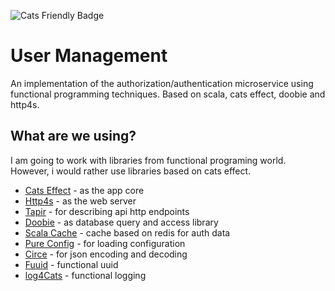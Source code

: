 ![Cats Friendly Badge](https://typelevel.org/cats/img/cats-badge-tiny.png) 

# User Management

An implementation of the authorization/authentication microservice using functional programming techniques. Based on scala, cats effect, doobie and http4s.

## What are we using?

I am going to work with libraries from functional programing world. However, i would rather use libraries based on cats effect.

- [Cats Effect](https://typelevel.org/cats-effect/) - as the app core
- [Http4s](https://http4s.org/) - as the web server
- [Tapir](https://tapir-scala.readthedocs.io) - for describing api http endpoints
- [Doobie](https://tpolecat.github.io/doobie/) - as database query and access library
- [Scala Cache](https://cb372.github.io/scalacache/) - cache based on redis for auth data
- [Pure Config](https://pureconfig.github.io/) - for loading configuration
- [Circe](https://circe.github.io/circe/) - for json encoding and decoding
- [Fuuid](https://christopherdavenport.github.io/fuuid/) - functional uuid
- [log4Cats](https://christopherdavenport.github.io/log4cats/) - functional logging
